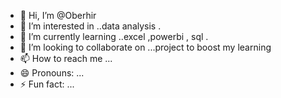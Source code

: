 - 👋 Hi, I’m @Oberhir
- 👀 I’m interested in ..data analysis .
- 🌱 I’m currently learning ..excel ,powerbi , sql .
- 💞️ I’m looking to collaborate on ...project to boost my learning
- 📫 How to reach me ...
- 😄 Pronouns: ...
- ⚡ Fun fact: ...

<!---
Oberhir/Oberhir is a ✨ special ✨ repository because its `README.md` (this file) appears on your GitHub profile.
You can click the Preview link to take a look at your changes.
--->
